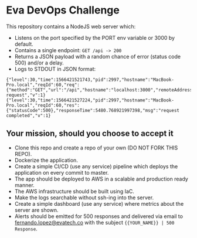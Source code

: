 # Eva DevOps Challenge

This repository contains a NodeJS web server which:

- Listens on the port specified by the PORT env variable or 3000 by default.
- Contains a single endpoint: `GET /api -> 200`
- Returns a JSON payload with a random chance of error (status code 500) and/or a delay.
- Logs to STDOUT in JSON format:

```
{"level":30,"time":1566421521743,"pid":2997,"hostname":"MacBook-Pro.local","reqId":60,"req":{"method":"GET","url":"/api","hostname":"localhost:3000","remoteAddress":"127.0.0.1","remotePort":53371},"msg":"incoming request","v":1}
{"level":30,"time":1566421527224,"pid":2997,"hostname":"MacBook-Pro.local","reqId":60,"res":{"statusCode":500},"responseTime":5480.768921997398,"msg":"request completed","v":1}
```

## Your mission, should you choose to accept it

- Clone this repo and create a repo of your own (DO NOT FORK THIS REPO).
- Dockerize the application.
- Create a simple CI/CD (use any service) pipeline which deploys the application on every commit to master.
- The app should be deployed to AWS in a scalable and production ready manner.
- The AWS infrastructure should be built using IaC.
- Make the logs searchable without ssh-ing into the server.
- Create a simple dashboard (use any service) where metrics about the server are shown.
- Alerts should be emitted for 500 responses and delivered via email to fernando.lopez@evatech.co with the subject `{{YOUR_NAME}} | 500 Response`.

